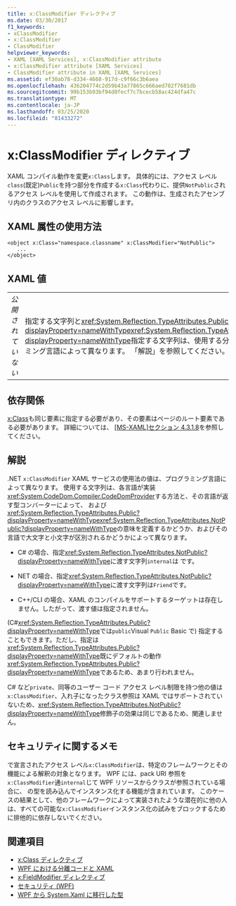 ```yaml
---
title: x:ClassModifier ディレクティブ
ms.date: 03/30/2017
f1_keywords:
- xClassModifier
- x:ClassModifier
- ClassModifier
helpviewer_keywords:
- XAML [XAML Services], x:ClassModifier attribute
- x:ClassModifier attribute [XAML Services]
- ClassModifier attribute in XAML [XAML Services]
ms.assetid: ef30ab78-d334-4668-917d-c9f66c3b6aea
ms.openlocfilehash: 436204774c2d59b43a77865c666aed702f7681db
ms.sourcegitcommit: 99b153b93bf94d0fecf7c7bcecb58ac424dfa47c
ms.translationtype: MT
ms.contentlocale: ja-JP
ms.lasthandoff: 03/25/2020
ms.locfileid: "81433272"
---
```

# <a name="xclassmodifier-directive"></a>x:ClassModifier ディレクティブ
XAML コンパイル動作を変更`x:Class`します。 具体的には、アクセス レベル`class`(既定)`Public`を持つ部分を作成する`x:Class`代わりに、提供`NotPublic`されるアクセス レベルを使用して作成されます。 この動作は、生成されたアセンブリ内のクラスのアクセス レベルに影響します。

## <a name="xaml-attribute-usage"></a>XAML 属性の使用方法

```xaml
<object x:Class="namespace.classname" x:ClassModifier="NotPublic">
   ...
</object>
```

## <a name="xaml-values"></a>XAML 値

|||
|-|-|
|*公開されていない*|指定する文字列と<xref:System.Reflection.TypeAttributes.Public?displayProperty=nameWithType><xref:System.Reflection.TypeAttributes.NotPublic?displayProperty=nameWithType>指定する文字列は、使用する分離コード プログラミング言語によって異なります。 「解説」を参照してください。|

## <a name="dependencies"></a>依存関係

[x:Class](xclass-directive.md)も同じ要素に指定する必要があり、その要素はページのルート要素である必要があります。 詳細については、 [ \[MS-XAML\]セクション 4.3.1.8](https://docs.microsoft.com/previous-versions/msp-n-p/ff650760(v=pandp.10))を参照してください。

## <a name="remarks"></a>解説

.NET `x:ClassModifier` XAML サービスの使用法の値は、プログラミング言語によって異なります。 使用する文字列は、各言語が実装<xref:System.CodeDom.Compiler.CodeDomProvider>する方法と、その言語が返す型コンバーターによって、 および<xref:System.Reflection.TypeAttributes.Public?displayProperty=nameWithType><xref:System.Reflection.TypeAttributes.NotPublic?displayProperty=nameWithType>の意味を定義するかどうか、およびその言語で大文字と小文字が区別されるかどうかによって異なります。

- C# の場合、指定<xref:System.Reflection.TypeAttributes.NotPublic?displayProperty=nameWithType>に渡す文字列`internal`は です。

- NET の場合、指定<xref:System.Reflection.TypeAttributes.NotPublic?displayProperty=nameWithType>に渡す文字列は`Friend`です。

- C++/CLI の場合、XAML のコンパイルをサポートするターゲットは存在しません。したがって、渡す値は指定されません。

(C#<xref:System.Reflection.TypeAttributes.Public?displayProperty=nameWithType>では`public`Visual `Public` Basic で) 指定することもできます。ただし、指定は<xref:System.Reflection.TypeAttributes.Public?displayProperty=nameWithType>既にデフォルトの動作<xref:System.Reflection.TypeAttributes.Public?displayProperty=nameWithType>であるため、あまり行われません。

C# など`private`、同等のユーザー コード アクセス レベル制限を持つ他の値は`x:ClassModifier`、入れ子になったクラス参照は XAML ではサポートされていないため、<xref:System.Reflection.TypeAttributes.NotPublic?displayProperty=nameWithType>修飾子の効果は同じであるため、関連しません。

## <a name="security-notes"></a>セキュリティに関するメモ

で宣言されたアクセス レベル`x:ClassModifier`は、特定のフレームワークとその機能による解釈の対象となります。 WPF には、pack URI 参照を`x:ClassModifier`通`internal`じて WPF リソースからクラスが参照されている場合に、 の型を読み込んでインスタンス化する機能が含まれています。 このケースの結果として、他のフレームワークによって実装されたような潜在的に他の人は、すべての可能な`x:ClassModifier`インスタンス化の試みをブロックするために排他的に依存しないでください。

## <a name="see-also"></a>関連項目

- [x:Class ディレクティブ](xclass-directive.md)
- [WPF における分離コードと XAML](../../framework/wpf/advanced/code-behind-and-xaml-in-wpf.md)
- [x:FieldModifier ディレクティブ](xfieldmodifier-directive.md)
- [セキュリティ (WPF)](../../framework/wpf/security-wpf.md)
- [WPF から System.Xaml に移行した型](../../framework/wpf/advanced/types-migrated-from-wpf-to-system.md)
